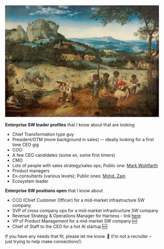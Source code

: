 ![haymaking](https://github.com/akash-d-bhatia/hacks/blob/4a6144786999c1e30083ee66df2389adbdd5475d/images/haymaking.jpeg)

**Enterprise SW leader profiles** that I know about that are looking

* Chief Transformation type guy
* President/GTM (more background in sales) -- ideally looking for a first time CEO gig
* COO
* A few CEO candidates (some ex, some first timers)
* CMO
* Lots of people with sales strategy/sales ops; Public one: [Mark Wohlfarth](https://www.linkedin.com/in/mark-wohlfarth/)
* Product managers
* Ex-consultants (various levels); Public ones: [Mohd. Zain](https://www.linkedin.com/in/mohammedzain/)
* Ecosystem leader

**Enterprise SW positions open** that I know about

* CCO (Chief Customer Officer) for a mid-market infrastructure SW company
* SVP of cross company ops for a mid-market infrastructure SW company
* Revenue Strategy & Operations Manager for Harness - link [here](https://www.harness.io/company/jobs/apply?gh_jid=4407329007?gh_jid%3D4407329007) 
* VP of Product Management for a mid-market SW company 🆕
* Chief of Staff to the CEO for a hot AI startup 🆕

If you have any needs that fit, please let me know. 🙏 (I’m not a recruiter – just trying to help make connections!).

